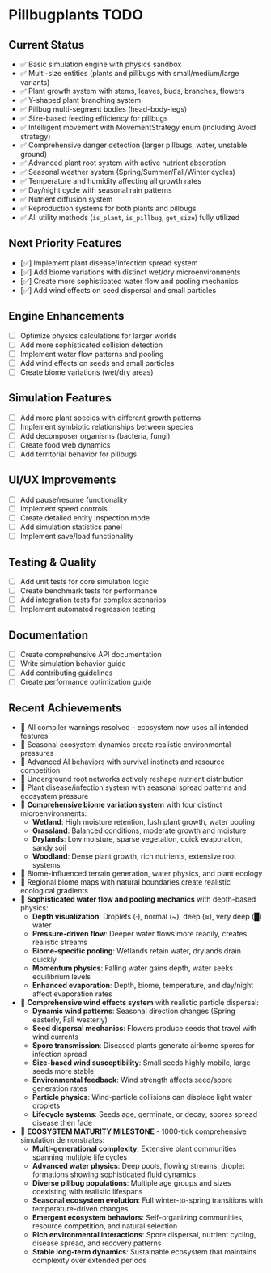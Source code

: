 # Pillbugplants TODO

## Current Status
- ✅ Basic simulation engine with physics sandbox
- ✅ Multi-size entities (plants and pillbugs with small/medium/large variants)
- ✅ Plant growth system with stems, leaves, buds, branches, flowers
- ✅ Y-shaped plant branching system
- ✅ Pillbug multi-segment bodies (head-body-legs)
- ✅ Size-based feeding efficiency for pillbugs
- ✅ Intelligent movement with MovementStrategy enum (including Avoid strategy)
- ✅ Comprehensive danger detection (larger pillbugs, water, unstable ground)
- ✅ Advanced plant root system with active nutrient absorption
- ✅ Seasonal weather system (Spring/Summer/Fall/Winter cycles)
- ✅ Temperature and humidity affecting all growth rates
- ✅ Day/night cycle with seasonal rain patterns
- ✅ Nutrient diffusion system
- ✅ Reproduction systems for both plants and pillbugs
- ✅ All utility methods (`is_plant`, `is_pillbug`, `get_size`) fully utilized

## Next Priority Features
- [✅] Implement plant disease/infection spread system
- [✅] Add biome variations with distinct wet/dry microenvironments
- [✅] Create more sophisticated water flow and pooling mechanics
- [✅] Add wind effects on seed dispersal and small particles

## Engine Enhancements
- [ ] Optimize physics calculations for larger worlds
- [ ] Add more sophisticated collision detection
- [ ] Implement water flow patterns and pooling
- [ ] Add wind effects on seeds and small particles
- [ ] Create biome variations (wet/dry areas)

## Simulation Features
- [ ] Add more plant species with different growth patterns
- [ ] Implement symbiotic relationships between species
- [ ] Add decomposer organisms (bacteria, fungi)
- [ ] Create food web dynamics
- [ ] Add territorial behavior for pillbugs

## UI/UX Improvements
- [ ] Add pause/resume functionality
- [ ] Implement speed controls
- [ ] Create detailed entity inspection mode
- [ ] Add simulation statistics panel
- [ ] Implement save/load functionality

## Testing & Quality
- [ ] Add unit tests for core simulation logic
- [ ] Create benchmark tests for performance
- [ ] Add integration tests for complex scenarios
- [ ] Implement automated regression testing

## Documentation
- [ ] Create comprehensive API documentation
- [ ] Write simulation behavior guide
- [ ] Add contributing guidelines
- [ ] Create performance optimization guide

## Recent Achievements
- 🎉 All compiler warnings resolved - ecosystem now uses all intended features
- 🎉 Seasonal ecosystem dynamics create realistic environmental pressures
- 🎉 Advanced AI behaviors with survival instincts and resource competition
- 🎉 Underground root networks actively reshape nutrient distribution
- 🎉 Plant disease/infection system with seasonal spread patterns and ecosystem pressure
- 🎉 **Comprehensive biome variation system** with four distinct microenvironments:
  * **Wetland**: High moisture retention, lush plant growth, water pooling
  * **Grassland**: Balanced conditions, moderate growth and moisture
  * **Drylands**: Low moisture, sparse vegetation, quick evaporation, sandy soil
  * **Woodland**: Dense plant growth, rich nutrients, extensive root systems
- 🎉 Biome-influenced terrain generation, water physics, and plant ecology
- 🎉 Regional biome maps with natural boundaries create realistic ecological gradients
- 🎉 **Sophisticated water flow and pooling mechanics** with depth-based physics:
  * **Depth visualization**: Droplets (·), normal (~), deep (≈), very deep (█) water
  * **Pressure-driven flow**: Deeper water flows more readily, creates realistic streams
  * **Biome-specific pooling**: Wetlands retain water, drylands drain quickly
  * **Momentum physics**: Falling water gains depth, water seeks equilibrium levels
  * **Enhanced evaporation**: Depth, biome, temperature, and day/night affect evaporation rates
- 🎉 **Comprehensive wind effects system** with realistic particle dispersal:
  * **Dynamic wind patterns**: Seasonal direction changes (Spring easterly, Fall westerly)
  * **Seed dispersal mechanics**: Flowers produce seeds that travel with wind currents
  * **Spore transmission**: Diseased plants generate airborne spores for infection spread
  * **Size-based wind susceptibility**: Small seeds highly mobile, large seeds more stable
  * **Environmental feedback**: Wind strength affects seed/spore generation rates
  * **Particle physics**: Wind-particle collisions can displace light water droplets
  * **Lifecycle systems**: Seeds age, germinate, or decay; spores spread disease then fade
- 🎉 **ECOSYSTEM MATURITY MILESTONE** - 1000-tick comprehensive simulation demonstrates:
  * **Multi-generational complexity**: Extensive plant communities spanning multiple life cycles
  * **Advanced water physics**: Deep pools, flowing streams, droplet formations showing sophisticated fluid dynamics  
  * **Diverse pillbug populations**: Multiple age groups and sizes coexisting with realistic lifespans
  * **Seasonal ecosystem evolution**: Full winter-to-spring transitions with temperature-driven changes
  * **Emergent ecosystem behaviors**: Self-organizing communities, resource competition, and natural selection
  * **Rich environmental interactions**: Spore dispersal, nutrient cycling, disease spread, and recovery patterns
  * **Stable long-term dynamics**: Sustainable ecosystem that maintains complexity over extended periods
